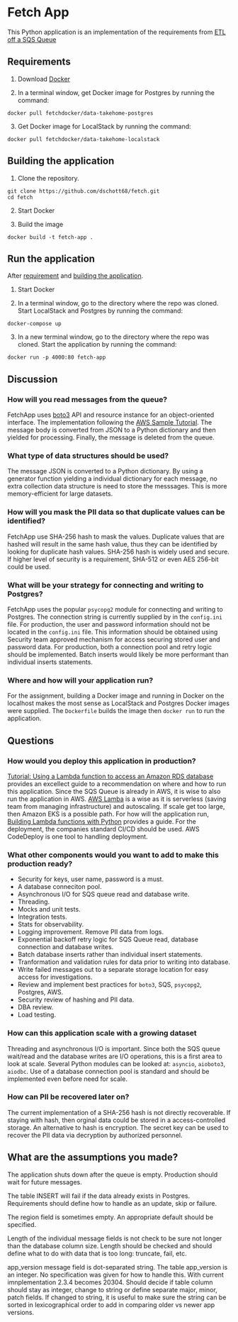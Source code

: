 # Fetch App
This Python application is an implementation of the requirements from 
[ETL off a SQS Queue](https://fetch-hiring.s3.amazonaws.com/data-engineer/pii-masking.pdf)

## Requirements
1. Download [Docker](https://docs.docker.com/get-docker/)

2. In a terminal window, get Docker image for Postgres by running the command:
  ``` 
  docker pull fetchdocker/data-takehome-postgres
  ```

3. Get Docker image for LocalStack by running the command:
  ```
  docker pull fetchdocker/data-takehome-localstack
  ```

## Building the application

1. Clone the repository.
  ```
  git clone https://github.com/dschott68/fetch.git
  cd fetch
  ```

2. Start Docker

3. Build the image
  ```
  docker build -t fetch-app .
  ```

## Run the application
After [requirement](https://github.com/dschott68/fetch?tab=readme-ov-file#requirements) and [building the application](https://github.com/dschott68/fetch?tab=readme-ov-file#building-the-application).  

1. Start Docker

2. In a terminal window, go to the directory where the repo was cloned. Start LocalStack and Postgres by running the command:
  ```
  docker-compose up
  ```

3. In a new terminal window, go to the directory where the repo was cloned. Start the application by running the command:
  ```
  docker run -p 4000:80 fetch-app
  ```

## Discussion
### How will you read messages from the queue?

FetchApp uses [boto3](https://boto3.amazonaws.com/v1/documentation/api/latest/index.html) 
API and resource instance for an object-oriented interface. The implementation 
following the [AWS Sample Tutorial](https://boto3.amazonaws.com/v1/documentation/api/latest/guide/sqs.html#processing-messages).
The message body is converted from JSON to a Python dictionary and then 
yielded for processing. Finally, the message is deleted from the queue.

### What type of data structures should be used?

The message JSON is converted to a Python dictionary.  By using a generator 
function yielding a individual dictionary for each message, no extra collection 
data structure is need to store the messsages. This is more memory-efficient 
for large datasets.

### How will you mask the PII data so that duplicate values can be identified?

FetchApp use SHA-256 hash to mask the values. Duplicate values that are hashed
will result in the same hash value, thus they can be identified by looking for 
duplicate hash values.  SHA-256 hash is widely used and secure. If higher level
of security is a requirement, SHA-512 or even AES 256-bit could be used. 

### What will be your strategy for connecting and writing to Postgres?

FetchApp uses the popular `psycopg2` module for connecting and writing to
Postgres. The connection string is currently supplied by in the `config.ini`
file. For production, the user and password information should not be located
in the `config.ini` file. This information should be obtained using Security
team approved mechanism for access securing stored user and password data. 
For production, both a connection pool and retry logic should be implemented. 
Batch inserts would likely be more performant than individual inserts 
statements. 

### Where and how will your application run?

For the assignment, building a Docker image and running in Docker on the 
localhost makes the most sense as LocalStack and Postgres Docker images were 
supplied. The `Dockerfile` builds the image then `docker run` to run the 
application.

## Questions
### How would you deploy this application in production?

[Tutorial: Using a Lambda function to access an Amazon RDS database](https://docs.aws.amazon.com/AmazonRDS/latest/UserGuide/rds-lambda-tutorial.html) 
provides an excellect guide to a recommendation on where and how to run this 
application. Since the SQS Queue is already in AWS, it is wise to also run the 
application in AWS. [AWS Lamba](https://aws.amazon.com/lambda/) is a wise 
as it is serverless (saving team from managing infrastructure) and autoscaling.
If scale get too large, then Amazon EKS is a possible path. For how will the
application run, [Building Lambda functions with Python](https://docs.aws.amazon.com/lambda/latest/dg/lambda-python.html) 
provides a guide. For the deployment, the companies standard CI/CD should be 
used. AWS CodeDeploy is one tool to handling deployment.

### What other components would you want to add to make this production ready?

- Security for keys, user name, password is a must.
- A database conneciton pool.
- Asynchronous I/O for SQS queue read and database write.
- Threading.
- Mocks and unit tests.
- Integration tests.
- Stats for observability.
- Logging improvement.  Remove PII data from logs.
- Exponential backoff retry logic for SQS Queue read, database connection and 
database writes.
- Batch database inserts rather than individual insert statements.
- Tranformation and validation rules for data prior to writing into database.
- Write failed messages out to a separate storage location for easy access for 
investigations.
- Review and implement best practices for `boto3`, SQS, `psycopg2`, Postgres, 
AWS.
- Security review of hashing and PII data.
- DBA review.
- Load testing.

### How can this application scale with a growing dataset

Threading and asynchronous I/O is important.  Since both the SQS queue wait/read 
and the database writes are I/O operations, this is a first area to look at
scale. Several Python modules can be looked at: `asyncio`, `aioboto3`, `aiodbc`. 
Use of a database connection pool is standard and should be implemented even 
before need for scale.

### How can PII be recovered later on?

The current implementation of a SHA-256 hash is not directly recoverable. If 
staying with hash, then orginal data could be stored in a access-controlled 
storage. An alternative to hash is encryption. The secret key can be used to 
recover the PII data via decryption by authorized personnel.

## What are the assumptions you made?

The application shuts down after the queue is empty. Production should wait for 
future messages.

The table INSERT will fail if the data already exists in Postgres. Requirements 
should define how to handle as an update, skip or failure.

The region field is sometimes empty. An appropriate default should be 
specified.

Length of the individual message fields is not check to be sure not longer
than the database column size. Length should be checked and should define
what to do with data that is too long: truncate, fail, etc.

app_version message field is dot-separated string. The table app_version is an
integer. No specification was given for how to handle this. With current
imnplementation 2.3.4 becomes 20304. Should decide if table column should stay 
as integer, change to string or define separate major, minor, patch fields. 
If changed to string, it is useful to make sure the string can be sorted in
lexicographical order to add in comparing older vs newer app versions.

